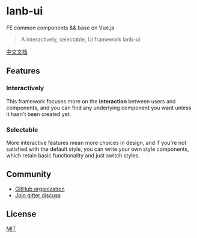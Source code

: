 # lanb-ui

FE common components &amp;&amp; base on Vue.js

> A interactively, selectable, UI framework lanb-ui

[中文文档](./README-zh.md)

## Features

### Interactively

This framework focuses more on the **interaction** between users and components, and you can find any underlying component you want unless it hasn't been created yet.

### Selectable

More interactive features mean more choices in design, and if you're not satisfied with the default style, you can write your own style components, which retain basic functionality and just switch styles.

## Community

- [GitHub organization](https://github.com/lanb-code)
- [Join gitter discuss](https://github.com/lanb-code/lanb-ui/issues)


## License

[MIT](https://github.com/lanb-code/lanb-ui/blob/master/LICENSE)

